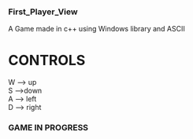 ### First_Player_View
 A Game made in c++ using Windows library and ASCII

 # CONTROLS

 W --> up   
 S -->down    
 A --> left     
 D --> right    

### GAME IN PROGRESS


